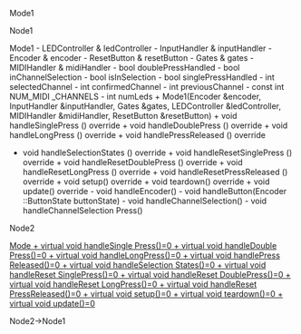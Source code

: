 Mode1

Node1

Mode1 - LEDController & ledController - InputHandler & inputHandler -
Encoder & encoder - ResetButton & resetButton - Gates & gates -
MIDIHandler & midiHandler - bool doublePressHandled - bool
inChannelSelection - bool isInSelection - bool singlePressHandled - int
selectedChannel - int confirmedChannel - int previousChannel - const int
NUM\_MIDI \_CHANNELS - int numLeds + Mode1(Encoder &encoder,
InputHandler &inputHandler, Gates &gates, LEDController &ledController,
MIDIHandler &midiHandler, ResetButton &resetButton) + void
handleSinglePress () override + void handleDoublePress () override +
void handleLongPress () override + void handlePressReleased () override
+ void handleSelectionStates () override + void handleResetSinglePress
() override + void handleResetDoublePress () override + void
handleResetLongPress () override + void handleResetPressReleased ()
override + void setup() override + void teardown() override + void
update() override - void handleEncoder() - void handleButton(Encoder
::ButtonState buttonState) - void handleChannelSelection() - void
handleChannelSelection Press()

Node2

[Mode + virtual void handleSingle Press()=0 + virtual void handleDouble
Press()=0 + virtual void handleLongPress()=0 + virtual void handlePress
Released()=0 + virtual void handleSelection States()=0 + virtual void
handleReset SinglePress()=0 + virtual void handleReset DoublePress()=0 +
virtual void handleReset LongPress()=0 + virtual void handleReset
PressReleased()=0 + virtual void setup()=0 + virtual void teardown()=0 +
virtual void update()=0](classMode.html " ")

Node2-\>Node1

[](classMode1__inherit__graph_org.svg)
